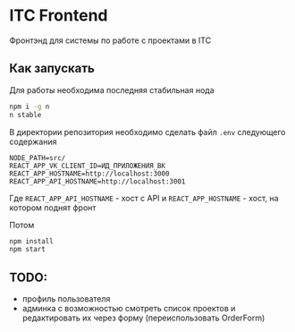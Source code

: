 # ITC Frontend
Фронтэнд для системы по работе с проектами в ITC

## Как запускать
Для работы необходима последняя стабильная нода
```bash
npm i -g n
n stable
```
В директории репозитория необходимо сделать файл `.env` следующего содержания
```
NODE_PATH=src/
REACT_APP_VK_CLIENT_ID=ИД_ПРИЛОЖЕНИЯ_ВК
REACT_APP_HOSTNAME=http://localhost:3000
REACT_APP_API_HOSTNAME=http://localhost:3001
```
Где `REACT_APP_API_HOSTNAME` - хост с API и `REACT_APP_HOSTNAME` - хост, на котором поднят фронт

Потом
```bash
npm install
npm start
```

## TODO:
- профиль пользователя
- админка с возможностью смотреть список проектов и редактировать их через форму (переиспользовать OrderForm)